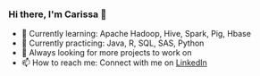 ### Hi there, I'm Carissa 👋

- 🔭 Currently learning: Apache Hadoop, Hive, Spark, Pig, Hbase
- 🌱 Currently practicing: Java, R, SQL, SAS, Python
- 👯 Always looking for more projects to work on
- 📫 How to reach me: Connect with me on [LinkedIn](https://www.linkedin.com/in/hickscarissa/)

